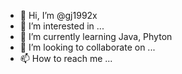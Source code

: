 - 👋 Hi, I’m @gj1992x
- 👀 I’m interested in ...
- 🌱 I’m currently learning Java, Phyton
- 💞️ I’m looking to collaborate on ...
- 📫 How to reach me ...

<!---
gj1992x/gj1992x is a ✨ special ✨ repository because its `README.md` (this file) appears on your GitHub profile.
You can click the Preview link to take a look at your changes.
--->
